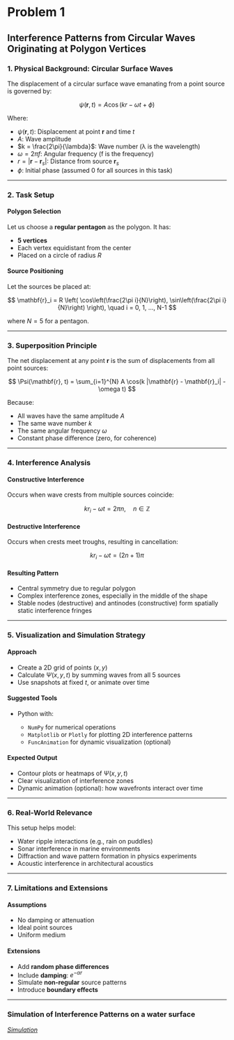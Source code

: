 # Problem 1

## **Interference Patterns from Circular Waves Originating at Polygon Vertices**



### **1. Physical Background: Circular Surface Waves**

The displacement of a circular surface wave emanating from a point source is governed by:

$$
\psi(\mathbf{r}, t) = A \cos(k r - \omega t + \phi)
$$

Where:

* $\psi(\mathbf{r}, t)$: Displacement at point $\mathbf{r}$ and time $t$
* $A$: Wave amplitude
* $k = \frac{2\pi}{\lambda}$: Wave number (λ is the wavelength)
* $\omega = 2\pi f$: Angular frequency (f is the frequency)
* $r = |\mathbf{r} - \mathbf{r}_s|$: Distance from source $\mathbf{r}_s$
* $\phi$: Initial phase (assumed 0 for all sources in this task)

---

### **2. Task Setup**

#### **Polygon Selection**

Let us choose a **regular pentagon** as the polygon. It has:

* **5 vertices**
* Each vertex equidistant from the center
* Placed on a circle of radius $R$

#### **Source Positioning**

Let the sources be placed at:

$$
\mathbf{r}_i = R \left( \cos\left(\frac{2\pi i}{N}\right), \sin\left(\frac{2\pi i}{N}\right) \right), \quad i = 0, 1, ..., N-1
$$

where $N = 5$ for a pentagon.

---

### **3. Superposition Principle**

The net displacement at any point $\mathbf{r}$ is the sum of displacements from all point sources:

$$
\Psi(\mathbf{r}, t) = \sum_{i=1}^{N} A \cos(k |\mathbf{r} - \mathbf{r}_i| - \omega t)
$$

Because:

* All waves have the same amplitude $A$
* The same wave number $k$
* The same angular frequency $\omega$
* Constant phase difference (zero, for coherence)

---

### **4. Interference Analysis**

#### **Constructive Interference**

Occurs when wave crests from multiple sources coincide:

$$
k r_i - \omega t = 2\pi n, \quad n \in \mathbb{Z}
$$

#### **Destructive Interference**

Occurs when crests meet troughs, resulting in cancellation:

$$
k r_i - \omega t = (2n + 1)\pi
$$

#### **Resulting Pattern**

* Central symmetry due to regular polygon
* Complex interference zones, especially in the middle of the shape
* Stable nodes (destructive) and antinodes (constructive) form spatially static interference fringes

---

### **5. Visualization and Simulation Strategy**

#### **Approach**

* Create a 2D grid of points $(x, y)$
* Calculate $\Psi(x, y, t)$ by summing waves from all 5 sources
* Use snapshots at fixed $t$, or animate over time

#### **Suggested Tools**

* Python with:

  * `NumPy` for numerical operations
  * `Matplotlib` or `Plotly` for plotting 2D interference patterns
  * `FuncAnimation` for dynamic visualization (optional)

#### **Expected Output**

* Contour plots or heatmaps of $\Psi(x, y, t)$
* Clear visualization of interference zones
* Dynamic animation (optional): how wavefronts interact over time

---

### **6. Real-World Relevance**

This setup helps model:

* Water ripple interactions (e.g., rain on puddles)
* Sonar interference in marine environments
* Diffraction and wave pattern formation in physics experiments
* Acoustic interference in architectural acoustics

---

### **7. Limitations and Extensions**

#### **Assumptions**

* No damping or attenuation
* Ideal point sources
* Uniform medium

#### **Extensions**

* Add **random phase differences**
* Include **damping**: $e^{-\alpha r}$
* Simulate **non-regular** source patterns
* Introduce **boundary effects**

---
### Simulation of Interference Patterns on a water surface
*[Simulation](index.html)*
